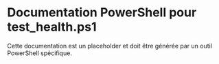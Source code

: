 # Documentation PowerShell pour test_health.ps1

Cette documentation est un placeholder et doit être générée par un outil PowerShell spécifique.
